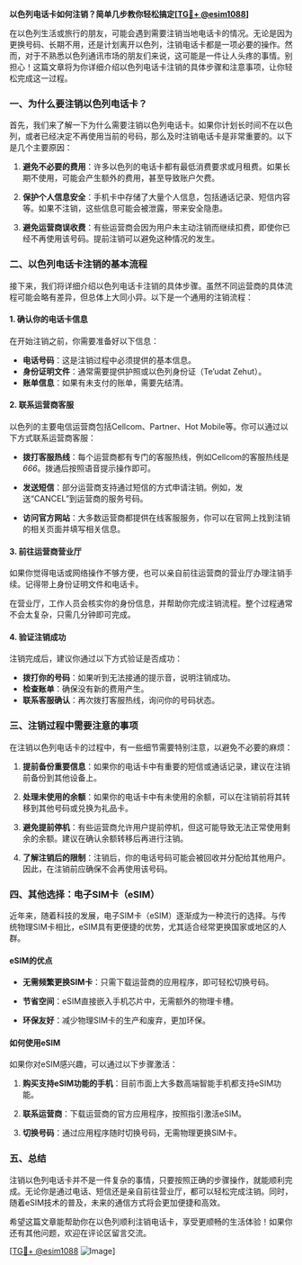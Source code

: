 **以色列电话卡如何注销？简单几步教你轻松搞定[[TG💪+ @esim1088](https://t.me/s/esim1088)]**

在以色列生活或旅行的朋友，可能会遇到需要注销当地电话卡的情况。无论是因为更换号码、长期不用，还是计划离开以色列，注销电话卡都是一项必要的操作。然而，对于不熟悉以色列通讯市场的朋友们来说，这可能是一件让人头疼的事情。别担心！这篇文章将为你详细介绍以色列电话卡注销的具体步骤和注意事项，让你轻松完成这一过程。

### 一、为什么要注销以色列电话卡？

首先，我们来了解一下为什么需要注销以色列电话卡。如果你计划长时间不在以色列，或者已经决定不再使用当前的号码，那么及时注销电话卡是非常重要的。以下是几个主要原因：

1. **避免不必要的费用**：许多以色列的电话卡都有最低消费要求或月租费。如果长期不使用，可能会产生额外的费用，甚至导致账户欠费。
   
2. **保护个人信息安全**：手机卡中存储了大量个人信息，包括通话记录、短信内容等。如果不注销，这些信息可能会被泄露，带来安全隐患。

3. **避免运营商误收费**：有些运营商会因为用户未主动注销而继续扣费，即使你已经不再使用该号码。提前注销可以避免这种情况的发生。

### 二、以色列电话卡注销的基本流程

接下来，我们将详细介绍以色列电话卡注销的具体步骤。虽然不同运营商的具体流程可能会略有差异，但总体上大同小异。以下是一个通用的注销流程：

#### 1. 确认你的电话卡信息

在开始注销之前，你需要准备好以下信息：
- **电话号码**：这是注销过程中必须提供的基本信息。
- **身份证明文件**：通常需要提供护照或以色列身份证（Te’udat Zehut）。
- **账单信息**：如果有未支付的账单，需要先结清。

#### 2. 联系运营商客服

以色列的主要电信运营商包括Cellcom、Partner、Hot Mobile等。你可以通过以下方式联系运营商客服：

- **拨打客服热线**：每个运营商都有专门的客服热线，例如Cellcom的客服热线是*666*。拨通后按照语音提示操作即可。
  
- **发送短信**：部分运营商支持通过短信的方式申请注销。例如，发送“CANCEL”到运营商的服务号码。

- **访问官方网站**：大多数运营商都提供在线客服服务，你可以在官网上找到注销的相关页面并填写相关信息。

#### 3. 前往运营商营业厅

如果你觉得电话或网络操作不够方便，也可以亲自前往运营商的营业厅办理注销手续。记得带上身份证明文件和电话卡。

在营业厅，工作人员会核实你的身份信息，并帮助你完成注销流程。整个过程通常不会太复杂，只需几分钟即可完成。

#### 4. 验证注销成功

注销完成后，建议你通过以下方式验证是否成功：
- **拨打你的号码**：如果听到无法接通的提示音，说明注销成功。
- **检查账单**：确保没有新的费用产生。
- **联系客服确认**：再次拨打客服热线，询问你的号码状态。

### 三、注销过程中需要注意的事项

在注销以色列电话卡的过程中，有一些细节需要特别注意，以避免不必要的麻烦：

1. **提前备份重要信息**：如果你的电话卡中有重要的短信或通话记录，建议在注销前备份到其他设备上。

2. **处理未使用的余额**：如果你的电话卡中有未使用的余额，可以在注销前将其转移到其他号码或兑换为礼品卡。

3. **避免提前停机**：有些运营商允许用户提前停机，但这可能导致无法正常使用剩余的余额。建议在确认余额转移后再进行注销。

4. **了解注销后的限制**：注销后，你的电话号码可能会被回收并分配给其他用户。因此，在注销前应确保不会再使用该号码。

### 四、其他选择：电子SIM卡（eSIM）

近年来，随着科技的发展，电子SIM卡（eSIM）逐渐成为一种流行的选择。与传统物理SIM卡相比，eSIM具有更便捷的优势，尤其适合经常更换国家或地区的人群。

#### eSIM的优点

- **无需频繁更换SIM卡**：只需下载运营商的应用程序，即可轻松切换号码。
  
- **节省空间**：eSIM直接嵌入手机芯片中，无需额外的物理卡槽。

- **环保友好**：减少物理SIM卡的生产和废弃，更加环保。

#### 如何使用eSIM

如果你对eSIM感兴趣，可以通过以下步骤激活：

1. **购买支持eSIM功能的手机**：目前市面上大多数高端智能手机都支持eSIM功能。

2. **联系运营商**：下载运营商的官方应用程序，按照指引激活eSIM。

3. **切换号码**：通过应用程序随时切换号码，无需物理更换SIM卡。

### 五、总结

注销以色列电话卡并不是一件复杂的事情，只要按照正确的步骤操作，就能顺利完成。无论你是通过电话、短信还是亲自前往营业厅，都可以轻松完成注销。同时，随着eSIM技术的普及，未来的通信方式将会更加便捷和高效。

希望这篇文章能帮助你在以色列顺利注销电话卡，享受更顺畅的生活体验！如果你还有其他问题，欢迎在评论区留言交流。

[[TG💪+ @esim1088](https://t.me/s/esim1088) ![Image](https://i.postimg.cc/4NQfJmqS/Snipaste-2025-05-13-00-14-12.png)]